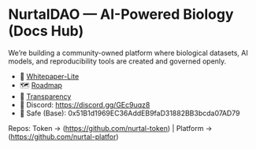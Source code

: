 # NurtalDAO — AI-Powered Biology (Docs Hub)

We’re building a community-owned platform where biological datasets, AI models, and reproducibility tools are created and governed openly.

- 📜 [Whitepaper-Lite](./whitepaper-lite.md)
- 🗺️ [Roadmap](./roadmap.md)
- 🪪 [Transparency](./transparency.md)
- 💬 Discord: https://discord.gg/GEc9uqz8
- 🧾 Safe (Base): 0x51B1d1969EC36AddEB9faD31882BB3bcda07AD79

Repos: Token → (https://github.com/nurtal-token) | Platform → (https://github.com/nurtal-platfor)
